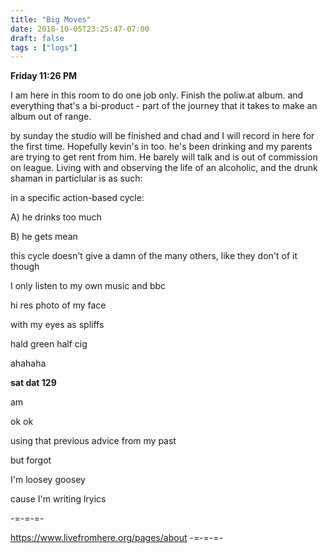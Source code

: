 ```yaml
---
title: "Big Moves"
date: 2018-10-05T23:25:47-07:00
draft: false
tags : ["logs"]
---
```


**Friday 11:26 PM**

I am here in this room to do one job only. Finish the poliw.at album. and everything that's a bi-product - part of
the journey that it takes to make an album out of range.

by sunday the studio will be finished and chad and I will record in here for the first time. Hopefully kevin's in too. he's been drinking and my parents are trying to get rent from him. He barely will talk and is out of commission on league. Living with and observing the life of an alcoholic, and the drunk shaman in particlular is as such:

in a specific action-based cycle:

A) he drinks too much

B) he gets mean

this cycle doesn't give a damn of the many others, like they don't of it though


I only listen to my own music and bbc


hi res photo of my face

with my eyes as spliffs

hald green half cig

ahahaha




**sat dat 129**


 am

ok ok

using that previous advice from my past

but forgot

I'm loosey goosey

cause I'm writing lryics




-=-=-=-

https://www.livefromhere.org/pages/about
-=-=-=-
